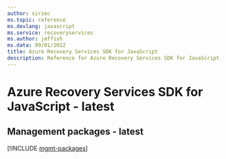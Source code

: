 ```yaml
---
author: xirzec
ms.topic: reference
ms.devlang: javascript
ms.service: recoveryservices
ms.author: jeffish
ms.data: 09/01/2022
title: Azure Recovery Services SDK for JavaScript
description: Reference for Azure Recovery Services SDK for JavaScript
---
```

# Azure Recovery Services SDK for JavaScript - latest

## Management packages - latest
[!INCLUDE [mgmt-packages](recovery-services-mgmt-index.md)]